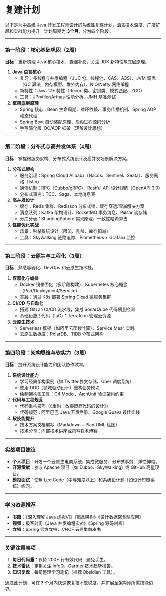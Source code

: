 # 复建计划

以下是为中高级 Java 开发工程师设计的系统性复建计划，涵盖技术深度、广度扩展和实战能力提升，计划周期为 **3个月**，分为四个阶段：

------

### **第一阶段：核心基础巩固（2周）**

**目标**：重新梳理 Java 核心技术，查漏补缺，关注 JDK 新特性与底层原理。

1. **Java 语言核心**
   - 复习：多线程与并发编程（JUC 包、线程池、CAS、AQS）、JVM 调优（GC 算法、内存模型、堆外内存）、NIO/Netty 网络编程
   - 新特性：Java 17+ 特性（Record类、密封类、模式匹配、ZGC）
   - 工具：JProfiler/Arthas 性能分析、JMH 基准测试
2. **框架底层原理**
   - Spring 核心：Bean 生命周期、循环依赖、事务传播机制、Spring AOP 动态代理
   - Spring Boot 自动装配原理、启动过程源码分析
   - 手写简化版 IOC/AOP 框架（理解设计思想）

------

### **第二阶段：分布式与高并发体系（4周）**

**目标**：掌握微服务架构、分布式系统设计及高并发场景解决方案。

1. **分布式架构**
   - 服务治理：Spring Cloud Alibaba（Nacos、Sentinel、Seata）、服务网格（Istio）
   - 通信机制：RPC（Dubbo/gRPC）、Restful API 设计规范（OpenAPI 3.0）
   - 分布式事务：TCC、Saga、本地消息表
2. **高并发设计**
   - 缓存：Redis 集群、Redisson 分布式锁、缓存穿透/雪崩解决方案
   - 消息队列：Kafka 架构设计、RocketMQ 事务消息、Pulsar 流存储
   - 分库分表：ShardingSphere 实现原理、一致性哈希算法
3. **性能优化实战**
   - 场景：秒杀系统设计（限流、削峰、库存扣减）
   - 工具：SkyWalking 链路追踪、Prometheus + Grafana 监控

------

### **第三阶段：云原生与工程化（3周）**

**目标**：熟悉容器化、DevOps 和云原生技术栈。

1. **容器化与编排**
   - Docker 镜像优化（多阶段构建）、Kubernetes 核心概念（Pod/Deployment/Service）
   - 实践：通过 K8s 部署 Spring Cloud 微服务集群
2. **CI/CD 与自动化**
   - 搭建 GitLab CI/CD 流水线，集成 SonarQube 代码质量检测
   - 基础设施即代码（IaC）：Terraform 管理云资源
3. **云原生技术**
   - Serverless 框架（如阿里云函数计算）、Service Mesh 实践
   - 云原生数据库：PolarDB、TiDB 分布式架构

------

### **第四阶段：架构思维与软实力（3周）**

**目标**：提升系统设计能力和团队协作效率。

1. **系统设计能力**
   - 学习经典架构案例（如 Twitter 推文存储、Uber 调度系统）
   - 使用 DDD（领域驱动设计）重构业务模块
   - 绘制架构图工具：C4 Model、ArchUnit 验证架构约束
2. **代码与工程规范**
   - 代码重构技巧（《重构：改善既有代码的设计》）
   - 代码规范：阿里巴巴 Java 开发手册、Google Guava 最佳实践
3. **软技能提升**
   - 技术方案文档编写（Markdown + PlantUML 绘图）
   - 技术分享：内部技术讲座或撰写技术博客

------

### **实战项目建议**

- **个人项目**：开发一个云原生电商系统，集成微服务、分布式事务、弹性伸缩。
- **开源贡献**：参与 Apache 项目（如 Dubbo、SkyWalking）或 GitHub 高星项目。
- **模拟面试**：使用 LeetCode（中等难度以上）和系统设计题（如设计短链系统）练习。

------

### **学习资源推荐**

- **书籍**：《深入理解 Java 虚拟机》《凤凰架构》《设计数据密集型应用》
- **视频**：极客时间《Java 并发编程实战》《Spring 源码剖析》
- **文档**：Spring 官方文档、CNCF 云原生白皮书

------

### **关键注意事项**

1. **每日代码量**：保持 200+ 行有效代码，避免手生。
2. **技术雷达**：定期关注 InfoQ、Gartner 技术趋势报告。
3. **知识复盘**：每周整理学习笔记（推荐 Obsidian 工具）。

通过此计划，可在 3 个月内快速恢复技术敏锐度，并扩展至架构师所需技能边界。